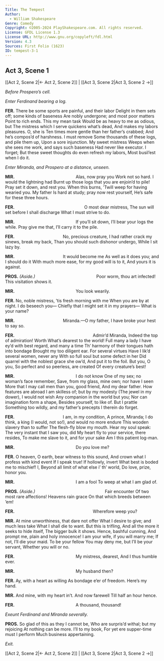 ```yaml
---
Title: The Tempest
Author: 
  - William Shakespeare
Genre: Comedy
Copyright: ©2005-2024 PlayShakespeare.com. All rights reserved.
License: GFDL License 1.3
License URL: http://www.gnu.org/copyleft/fdl.html
Version: 4.3
Sources: First Folio (1623)
ID: tempest-3-1
---
```


## Act 3, Scene 1
[[Act 2, Scene 2|← Act 2, Scene 2]] | [[Act 3, Scene 2|Act 3, Scene 2 →]]

*Before Prospero’s cell.*

*Enter Ferdinand bearing a log.*

**FER.**
There be some sports are painful, and their labor
Delight in them sets off; some kinds of baseness
Are nobly undergone; and most poor matters
Point to rich ends. This my mean task
Would be as heavy to me as odious, but
The mistress which I serve quickens what’s dead,
And makes my labors pleasures. O, she is
Ten times more gentle than her father’s crabbed;
And he’s compos’d of harshness. I must remove
Some thousands of these logs, and pile them up,
Upon a sore injunction. My sweet mistress
Weeps when she sees me work, and says such baseness
Had never like executor. I forget;
But these sweet thoughts do even refresh my labors,
Most busil’est when I do it.

*Enter Miranda, and Prospero at a distance, unseen.*

**MIR.**
              Alas, now pray you
Work not so hard. I would the lightning had
Burnt up those logs that you are enjoin’d to pile!
Pray set it down, and rest you. When this burns,
’Twill weep for having wearied you. My father
Is hard at study; pray now rest yourself,
He’s safe for these three hours.

**FER.**
                O most dear mistress,
The sun will set before I shall discharge
What I must strive to do.

**MIR.**
              If you’ll sit down,
I’ll bear your logs the while. Pray give me that,
I’ll carry it to the pile.

**FER.**
           No, precious creature,
I had rather crack my sinews, break my back,
Than you should such dishonor undergo,
While I sit lazy by.

**MIR.**
           It would become me
As well as it does you; and I should do it
With much more ease, for my good will is to it,
And yours it is against.

**PROS.**
*(Aside.)*
              Poor worm, thou art infected!
This visitation shows it.

**MIR.**
              You look wearily.

**FER.**
No, noble mistress, ’tis fresh morning with me
When you are by at night. I do beseech you⁠—
Chiefly that I might set it in my prayers⁠—
What is your name?

**MIR.**
           Miranda.—O my father,
I have broke your hest to say so.

**FER.**
                  Admir’d Miranda,
Indeed the top of admiration! Worth
What’s dearest to the world! Full many a lady
I have ey’d with best regard, and many a time
Th’ harmony of their tongues hath into bondage
Brought my too diligent ear. For several virtues
Have I lik’d several women, never any
With so full soul but some defect in her
Did quarrel with the noblest grace she ow’d,
And put it to the foil. But you, O you,
So perfect and so peerless, are created
Of every creature’s best!

**MIR.**
              I do not know
One of my sex; no woman’s face remember,
Save, from my glass, mine own; nor have I seen
More that I may call men than you, good friend,
And my dear father. How features are abroad
I am skilless of; but by my modesty
(The jewel in my dower), I would not wish
Any companion in the world but you;
Nor can imagination form a shape,
Besides yourself, to like of. But I prattle
Something too wildly, and my father’s precepts
I therein do forget.

**FER.**
           I am, in my condition,
A prince, Miranda; I do think, a king
(I would, not so!), and would no more endure
This wooden slavery than to suffer
The flesh-fly blow my mouth. Hear my soul speak:
The very instant that I saw you, did
My heart fly to your service, there resides,
To make me slave to it, and for your sake
Am I this patient log-man.

**MIR.**
              Do you love me?

**FER.**
O heaven, O earth, bear witness to this sound,
And crown what I profess with kind event
If I speak true! If hollowly, invert
What best is boded me to mischief! I,
Beyond all limit of what else i’ th’ world,
Do love, prize, honor you.

**MIR.**
              I am a fool
To weep at what I am glad of.

**PROS.**
*(Aside.)*
                Fair encounter
Of two most rare affections! Heavens rain grace
On that which breeds between ’em!

**FER.**
                  Wherefore weep you?

**MIR.**
At mine unworthiness, that dare not offer
What I desire to give; and much less take
What I shall die to want. But this is trifling,
And all the more it seeks to hide itself,
The bigger bulk it shows. Hence, bashful cunning,
And prompt me, plain and holy innocence!
I am your wife, if you will marry me;
If not, I’ll die your maid. To be your fellow
You may deny me, but I’ll be your servant,
Whether you will or no.

**FER.**
              My mistress, dearest,
And I thus humble ever.

**MIR.**
              My husband then?

**FER.**
Ay, with a heart as willing
As bondage e’er of freedom. Here’s my hand.

**MIR.**
And mine, with my heart in’t. And now farewell
Till half an hour hence.

**FER.**
              A thousand, thousand!

*Exeunt Ferdinand and Miranda severally.*

**PROS.**
So glad of this as they I cannot be,
Who are surpris’d withal; but my rejoicing
At nothing can be more. I’ll to my book,
For yet ere supper-time must I perform
Much business appertaining.

*Exit.*

[[Act 2, Scene 2|← Act 2, Scene 2]] | [[Act 3, Scene 2|Act 3, Scene 2 →]]